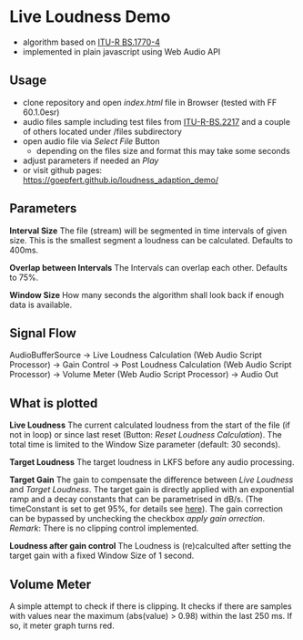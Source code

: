 # Live Loudness Demo
- algorithm based on [ITU-R BS.1770-4](https://www.itu.int/dms_pubrec/itu-r/rec/bs/R-REC-BS.1770-4-201510-I%21%21PDF-E.pdf)
- implemented in plain javascript using Web Audio API


## Usage
- clone repository and open *index.html* file in Browser (tested with FF 60.1.0esr)
- audio files sample including test files from [ITU-R-BS.2217](https://www.itu.int/dms_pub/itu-r/opb/rep/R-REP-BS.2217-2-2016-PDF-E.pdf) and a couple of others located under /files subdirectory
- open audio file via *Select File* Button
  - depending on the files size and format this may take some seconds
- adjust parameters if needed an *Play*
- or visit github pages: https://goepfert.github.io/loudness_adaption_demo/


## Parameters
**Interval Size**
The file (stream) will be segmented in time intervals of given size. This is the smallest segment a loudness can be calculated. Defaults to 400ms.

**Overlap between Intervals**
The Intervals can overlap each other. Defaults to 75%.

**Window Size**
How many seconds the algorithm shall look back if enough data is available.


## Signal Flow
AudioBufferSource -> Live Loudness Calculation (Web Audio Script Processor)
                  -> Gain Control -> Post Loudness Calculation (Web Audio Script Processor)
                                  -> Volume Meter (Web Audio Script Processor)
                                  -> Audio Out


## What is plotted
**Live Loudness**
The current calculated loudness from the start of the file (if not in loop) or since last reset (Button: *Reset Loudness Calculation*). The total time is limited to the Window Size parameter (default: 30 seconds).

**Target Loudness**
The target loudness in LKFS before any audio processing.

**Target Gain**
The gain to compensate the difference between *Live Loudness* and *Target Loudness*. The target gain is directly applied with an exponential ramp and a decay constants that can be parametrised in dB/s. (The timeConstant is set to get 95%, for details see [here](https://developer.mozilla.org/en-US/docs/Web/API/AudioParam/setTargetAtTime)). The gain correction can be bypassed by unchecking the checkbox *apply gain orrection*. 
*Remark*: There is no clipping control implemented.

**Loudness after gain control**
The Loudness is (re)calculted after setting the target gain with a fixed Window Size of 1 second.


## Volume Meter
A simple attempt to check if there is clipping. It checks if there are samples with values near the maximum (abs(value) > 0.98) within the last 250 ms. If so, it meter graph turns red.


